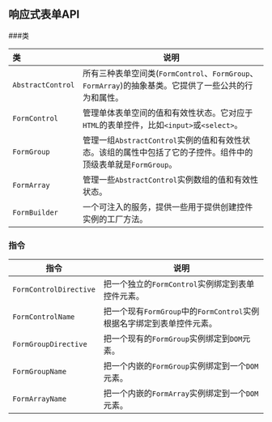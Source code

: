 ## 响应式表单API

###类

| 类                | 说明                                                         |
| :---------------- | ------------------------------------------------------------ |
| `AbstractControl` | 所有三种表单空间类(`FormControl`、`FormGroup`、`FormArray`)的抽象基类。它提供了一些公共的行为和属性。 |
| `FormControl`     | 管理单体表单空间的值和有效性状态。它对应于`HTML`的表单控件，比如`<input>`或`<select>`。 |
| `FormGroup`       | 管理一组`AbstractControl`实例的值和有效性状态。该组的属性中包括了它的子控件。组件中的顶级表单就是`FormGroup`。 |
| `FormArray`       | 管理一些`AbstractControl`实例数组的值和有效性状态。          |
| `FormBuilder`     | 一个可注入的服务，提供一些用于提供创建控件实例的工厂方法。   |

### 指令

| 指令                   | 说明                                                         |
| ---------------------- | ------------------------------------------------------------ |
| `FormControlDirective` | 把一个独立的`FormControl`实例绑定到表单控件元素。            |
| `FormControlName`      | 把一个现有`FormGroup`中的`FormControl`实例根据名字绑定到表单控件元素。 |
| `FormGroupDirective`   | 把一个现有的`FormGroup`实例绑定到`DOM`元素。                 |
| `FormGroupName`        | 把一个内嵌的`FormGroup`实例绑定到一个`DOM`元素。             |
| `FormArrayName`        | 把一个内嵌的`FormArray`实例绑定到一个`DOM`元素。             |

